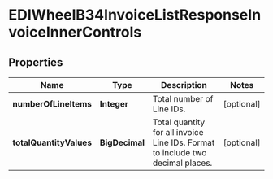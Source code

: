 

# EDIWheelB34InvoiceListResponseInvoiceInnerControls


## Properties

| Name | Type | Description | Notes |
|------------ | ------------- | ------------- | -------------|
|**numberOfLineItems** | **Integer** | Total number of Line IDs. |  [optional] |
|**totalQuantityValues** | **BigDecimal** | Total quantity for all invoice Line IDs. Format to include two decimal places. |  [optional] |



